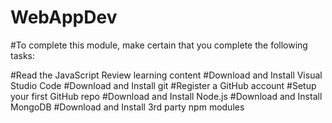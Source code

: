 # WebAppDev

#To complete this module, make certain that you complete the following tasks:

#Read the JavaScript Review learning content
#Download and Install Visual Studio Code
#Download and Install git
#Register a GitHub account
#Setup your first GitHub repo
#Download and Install Node.js
#Download and Install MongoDB
#Download and Install 3rd party npm modules
